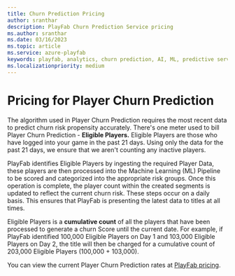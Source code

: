 ```yaml
---
title: Churn Prediction Pricing
author: sranthar
description: PlayFab Churn Prediction Service pricing
ms.author: sranthar
ms.date: 03/16/2023
ms.topic: article
ms.service: azure-playfab
keywords: playfab, analytics, churn prediction, AI, ML, predictive service 
ms.localizationpriority: medium
---
```


# Pricing for Player Churn Prediction

The algorithm used in Player Churn Prediction requires the most recent data to predict churn risk propensity accurately. There's one meter used to bill Player Churn Prediction - **Eligible Players.** Eligible Players are those who have logged into your game in the past 21 days. Using only the data for the past 21 days, we ensure that we aren't counting any inactive players. 

PlayFab identifies Eligible Players by ingesting the required Player Data, these players are then processed into the Machine Learning (ML) Pipeline to be scored and categorized into the appropriate risk groups. Once this operation is complete, the player count within the created segments is updated to reflect the current churn risk. These steps occur on a daily basis. This ensures that PlayFab is presenting the latest data to titles at all times.

Eligible Players is a **cumulative count** of all the players that have been processed to generate a churn Score until the current date. For example, if PlayFab identified 100,000 Eligible Players on Day 1 and 103,000 Eligible Players on Day 2, the title will then be charged for a cumulative count of 203,000 Eligible Players (100,000 + 103,000). 

You can view the current Player Churn Prediction rates at [PlayFab pricing](https://playfab.com/pricing).
